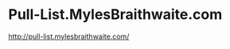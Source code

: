 Pull-List.MylesBraithwaite.com
==============================

<http://pull-list.mylesbraithwaite.com/>
